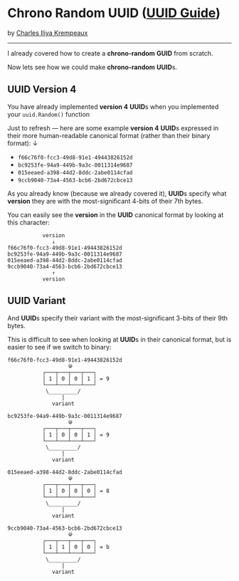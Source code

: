 # Chrono Random UUID ([UUID Guide](../../README.md))

by [Charles Iliya Krempeaux](http://changelog.ca/)

---

I already covered how to create a **chrono-random** **GUID** from scratch.

Now lets see how we could make **chrono-random** **UUID**s.

## UUID Version 4

You have already implemented **version 4** **UUID**s when you implemented your `uuid.Random()` function

Just to refresh — here are some example **version 4** **UUID**s expressed in their more human-readable canonical format (rather than their binary format):
                 ↓
* `f66c76f0-fcc3-49d8-91e1-49443826152d`
* `bc9253fe-94a9-449b-9a3c-0011314e9687`
* `015eeaed-a398-44d2-8ddc-2abe0114cfad`
* `9ccb9040-73a4-4563-bcb6-2bd672cbce13`

As you already know (because we already covered it), **UUID**s specify what **version** they are with the most-significant 4-bits of their 7th bytes.

You can easily see the **version** in the **UUID** canonical format by looking at this character:
```
           version
              ↓
f66c76f0-fcc3-49d8-91e1-49443826152d
bc9253fe-94a9-449b-9a3c-0011314e9687
015eeaed-a398-44d2-8ddc-2abe0114cfad
9ccb9040-73a4-4563-bcb6-2bd672cbce13
              ↑
           version
```

## UUID Variant

And **UUID**s specify their variant with the most-significant 3-bits of their 9th bytes.

This is difficult to see when looking at **UUID**s in their canonical format, but is easier to see if we switch to binary:
```
f66c76f0-fcc3-49d8-91e1-49443826152d
                   ⟱
           ┌───┬───┬───┬───┐
           │ 1 │ 0 │ 0 │ 1 │ = 9
           └───┴───┴───┴───┘
            \_________/
                 |
              variant
```
```
bc9253fe-94a9-449b-9a3c-0011314e9687
                   ⟱
           ┌───┬───┬───┬───┐
           │ 1 │ 0 │ 0 │ 1 │ = 9
           └───┴───┴───┴───┘
            \_________/
                 |
              variant

```
```
015eeaed-a398-44d2-8ddc-2abe0114cfad
                   ⟱
           ┌───┬───┬───┬───┐
           │ 1 │ 0 │ 0 │ 0 │ = 8
           └───┴───┴───┴───┘
            \_________/
                 |
              variant

```
```
9ccb9040-73a4-4563-bcb6-2bd672cbce13
                   ⟱
           ┌───┬───┬───┬───┐
           │ 1 │ 1 │ 0 │ 0 │ = b
           └───┴───┴───┴───┘
            \_________/
                 |
              variant
```
